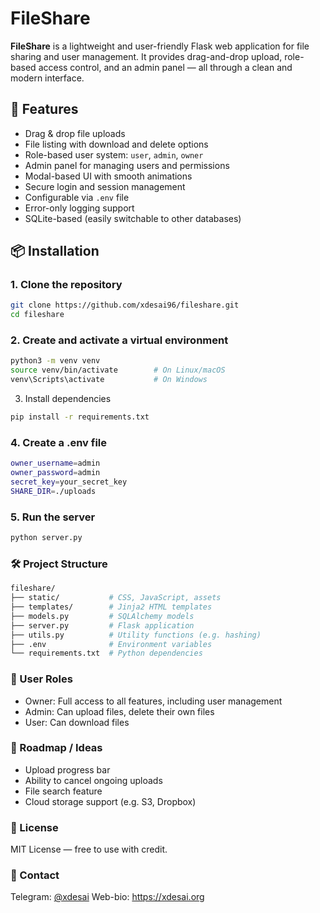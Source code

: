 # FileShare

**FileShare** is a lightweight and user-friendly Flask web application for file sharing and user management. It provides drag-and-drop upload, role-based access control, and an admin panel — all through a clean and modern interface.

## 🚀 Features

- Drag & drop file uploads
- File listing with download and delete options
- Role-based user system: `user`, `admin`, `owner`
- Admin panel for managing users and permissions
- Modal-based UI with smooth animations
- Secure login and session management
- Configurable via `.env` file
- Error-only logging support
- SQLite-based (easily switchable to other databases)

## 📦 Installation

### 1. Clone the repository

```bash
git clone https://github.com/xdesai96/fileshare.git
cd fileshare
```
### 2. Create and activate a virtual environment

```bash
python3 -m venv venv
source venv/bin/activate        # On Linux/macOS
venv\Scripts\activate           # On Windows
```
3. Install dependencies

```bash
pip install -r requirements.txt
```
### 4. Create a .env file

```bash
owner_username=admin
owner_password=admin
secret_key=your_secret_key
SHARE_DIR=./uploads
```
### 5. Run the server

```bash
python server.py
```
### 🛠️ Project Structure

```bash
fileshare/
├── static/           # CSS, JavaScript, assets
├── templates/        # Jinja2 HTML templates
├── models.py         # SQLAlchemy models
├── server.py         # Flask application
├── utils.py          # Utility functions (e.g. hashing)
├── .env              # Environment variables
└── requirements.txt  # Python dependencies
```
### 👮 User Roles

- Owner: Full access to all features, including user management
- Admin: Can upload files, delete their own files
- User: Can download files

### 🧩 Roadmap / Ideas
- Upload progress bar
- Ability to cancel ongoing uploads
- File search feature
- Cloud storage support (e.g. S3, Dropbox)

### 📄 License
MIT License — free to use with credit.

### 🤝 Contact
Telegram: [@xdesai](https://t.me/xdesai)
Web-bio: https://xdesai.org
